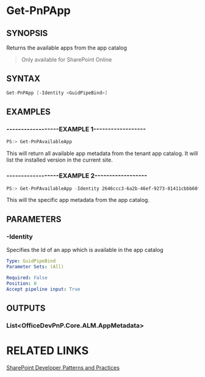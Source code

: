 # Get-PnPApp

## SYNOPSIS
Returns the available apps from the app catalog

>Only available for SharePoint Online

## SYNTAX 

```powershell
Get-PnPApp [-Identity <GuidPipeBind>]
```

## EXAMPLES

### ------------------EXAMPLE 1------------------
```powershell
PS:> Get-PnPAvailableApp
```

This will return all available app metadata from the tenant app catalog. It will list the installed version in the current site.

### ------------------EXAMPLE 2------------------
```powershell
PS:> Get-PnPAvailableApp -Identity 2646ccc3-6a2b-46ef-9273-81411cbbb60f
```

This will the specific app metadata from the app catalog.

## PARAMETERS

### -Identity
Specifies the Id of an app which is available in the app catalog

```yaml
Type: GuidPipeBind
Parameter Sets: (All)

Required: False
Position: 0
Accept pipeline input: True
```

## OUTPUTS

### List<OfficeDevPnP.Core.ALM.AppMetadata>

# RELATED LINKS

[SharePoint Developer Patterns and Practices](http://aka.ms/sppnp)